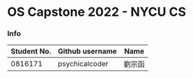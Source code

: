 # OS Capstone 2022 - NYCU CS
### Info
|Student No.|Github username|Name  |
|-----------|---------------|------|
|0816171    |psychicalcoder |劉宗函 |
